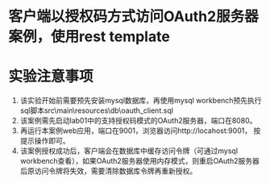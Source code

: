 客户端以授权码方式访问OAuth2服务器案例，使用rest template
======

# 实验注意事项

1. 该实验开始前需要预先安装mysql数据库，再使用mysql workbench预先执行sql脚本src\main\resources\db\oauth_client.sql
2. 该案例需先启动lab01中的支持授权码模式的OAuth2服务器，端口在8080。
3. 再运行本案例web应用，端口在9001，浏览器访问http://locahost:9001， 按提示操作即可。
4. 该案例授权成功后，客户端会在数据库中缓存访问令牌（可通过mysql workbench查看），如果OAuth2服务器使用内存模式，则重启OAuth2服务器后原访问令牌将失效，需要清除数据库令牌再重新授权。

